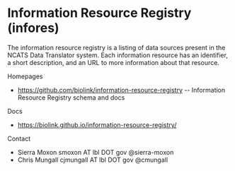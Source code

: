 # Information Resource Registry (infores)

The information resource registry is a listing of data sources present in the NCATS Data Translator system. Each information resource has an identifier, a short description, and an URL to more information about that resource.

Homepages
* https://github.com/biolink/information-resource-registry -- Information Resource Registry schema and docs

Docs
* https://biolink.github.io/information-resource-registry/

Contact
* Sierra Moxon smoxon AT lbl DOT gov @sierra-moxon
* Chris Mungall cjmungall AT lbl DOT gov @cmungall
